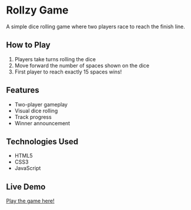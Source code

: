 # Rollzy Game

A simple dice rolling game where two players race to reach the finish line.

## How to Play
1. Players take turns rolling the dice
2. Move forward the number of spaces shown on the dice
3. First player to reach exactly 15 spaces wins!

## Features
- Two-player gameplay
- Visual dice rolling
- Track progress
- Winner announcement

## Technologies Used
- HTML5
- CSS3
- JavaScript

## Live Demo
[Play the game here!](https://[your-github-username].github.io/rollzy-game/) 